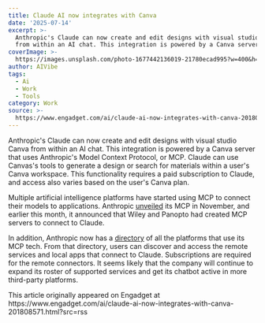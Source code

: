 ```yaml
---
title: Claude AI now integrates with Canva
date: '2025-07-14'
excerpt: >-
  Anthropic's Claude can now create and edit designs with visual studio Canva
  from within an AI chat. This integration is powered by a Canva server that...
coverImage: >-
  https://images.unsplash.com/photo-1677442136019-21780ecad995?w=400&h=200&fit=crop&auto=format
author: AIVibe
tags:
  - Ai
  - Work
  - Tools
category: Work
source: >-
  https://www.engadget.com/ai/claude-ai-now-integrates-with-canva-201808571.html?src=rss
---
```

<p>Anthropic's Claude can now create and edit designs with visual studio Canva from within an AI chat. This integration is powered by a Canva server that uses Anthropic's Model Context Protocol, or MCP. Claude can use Canvas's tools to generate a design or search for materials within a user's Canva workspace. This functionality requires a paid subscription to Claude, and access also varies based on the user's Canva plan.</p>
<p>Multiple artificial intelligence platforms have started using MCP to connect their models to applications. Anthropic <a data-i13n="elm:context_link;elmt:doNotAffiliate;cpos:1;pos:1" class="no-affiliate-link" href="https://www.anthropic.com/news/model-context-protocol"><ins>unveiled</ins></a> its MCP in November, and earlier this month, it announced that Wiley and Panopto had created MCP servers to connect to Claude.</p>
<span id="end-legacy-contents"></span><p>In addition, Anthropic now has a <a data-i13n="elm:context_link;elmt:doNotAffiliate;cpos:2;pos:1" class="no-affiliate-link" href="https://urldefense.com/v3/__http://claude.ai/directory__;!!Op6eflyXZCqGR5I!BAyf2JNpAE6Ur43Oj14Euxm7MMe4rwNgWNQJ1zPZo2rzkTPPz4ThVTaqQGO88pRu1LtjEwMiFQCbM-5VD4sEsg$"><ins>directory</ins></a> of all the platforms that use its MCP tech. From that directory, users can discover and access the remote services and local apps that connect to Claude. Subscriptions are required for the remote connectors. It seems likely that the company will continue to expand its roster of supported services and get its chatbot active in more third-party platforms.</p>This article originally appeared on Engadget at https://www.engadget.com/ai/claude-ai-now-integrates-with-canva-201808571.html?src=rss
